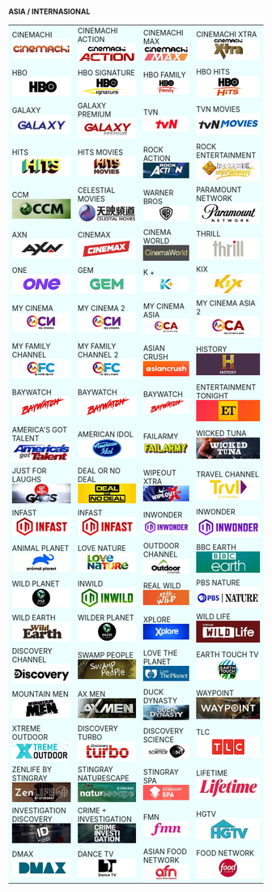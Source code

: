 <title>ASIA / INTERNASIONAL</title>
<h4>ASIA / INTERNASIONAL</h4>
<table align="center" border="0" bgcolor="#ebffff" cellspacing="0" cellpadding="8">
<tr>
<td>CINEMACHI<br>
<a href="https://uwansm.github.io/3001/ciporam.tv"><img src="https://raw.githubusercontent.com/uwansm/1/0/3001.webp"/></a></td>
<td>CINEMACHI ACTION<br>
<a href="https://uwansm.github.io/3002/ciporam.tv"><img src="https://raw.githubusercontent.com/uwansm/1/0/3002.webp"/></a></td>
<td>CINEMACHI MAX<br>
<a href="https://uwansm.github.io/3003/ciporam.tv"><img src="https://raw.githubusercontent.com/uwansm/1/0/3003.webp"/></a></td>
<td>CINEMACHI XTRA<br>
<a href="https://uwansm.github.io/3004/ciporam.tv"><img src="https://raw.githubusercontent.com/uwansm/1/0/3004.webp"/></a></td>
</tr>
<tr>
<td>HBO<br>
<a href="https://uwansm.github.io/3005/ciporam.tv"><img src="https://raw.githubusercontent.com/uwansm/1/0/3005.webp"/></a></td>
<td>HBO SIGNATURE<br>
<a href="https://uwansm.github.io/3006/ciporam.tv"><img src="https://raw.githubusercontent.com/uwansm/1/0/3006.webp"/></a></td>
<td>HBO FAMILY<br>
<a href="https://uwansm.github.io/3007/ciporam.tv"><img src="https://raw.githubusercontent.com/uwansm/1/0/3007.webp"/></a></td>
<td>HBO HITS<br>
<a href="https://uwansm.github.io/3008/ciporam.tv"><img src="https://raw.githubusercontent.com/uwansm/1/0/3008.webp"/></a></td>
</tr>
<tr>
<td>GALAXY<br>
<a href="https://uwansm.github.io/3009/ciporam.tv"><img src="https://raw.githubusercontent.com/uwansm/1/0/3009.webp"/></a></td>
<td>GALAXY PREMIUM<br>
<a href="https://uwansm.github.io/3010/ciporam.tv"><img src="https://raw.githubusercontent.com/uwansm/1/0/3010.webp"/></a></td>
<td>TVN<br>
<a href="https://uwansm.github.io/3011/ciporam.tv"><img src="https://raw.githubusercontent.com/uwansm/1/0/3011.webp"/></a></td>
<td>TVN MOVIES<br>
<a href="https://uwansm.github.io/3012/ciporam.tv"><img src="https://raw.githubusercontent.com/uwansm/1/0/3012.webp"/></a></td>
</tr>
<tr>
<td>HITS<br>
<a href="https://uwansm.github.io/3013/ciporam.tv"><img src="https://raw.githubusercontent.com/uwansm/1/0/3013.webp"/></a></td>
<td>HITS MOVIES<br>
<a href="https://uwansm.github.io/3014/ciporam.tv"><img src="https://raw.githubusercontent.com/uwansm/1/0/3014.webp"/></a></td>
<td>ROCK ACTION<br>
<a href="https://uwansm.github.io/3015/ciporam.tv"><img src="https://raw.githubusercontent.com/uwansm/1/0/3015.webp"/></a></td>
<td>ROCK ENTERTAINMENT<br>
<a href="https://uwansm.github.io/3016/ciporam.tv"><img src="https://raw.githubusercontent.com/uwansm/1/0/3016.webp"/></a></td>
</tr>
<tr>
<td>CCM<br>
<a href="https://uwansm.github.io/3017/ciporam.tv"><img src="https://raw.githubusercontent.com/uwansm/1/0/3017.webp"/></a></td>
<td>CELESTIAL MOVIES<br>
<a href="https://uwansm.github.io/3018/ciporam.tv"><img src="https://raw.githubusercontent.com/uwansm/1/0/3018.webp"/></a></td>
<td>WARNER BROS<br>
<a href="https://uwansm.github.io/3019/ciporam.tv"><img src="https://raw.githubusercontent.com/uwansm/1/0/3019.webp"/></a></td>
<td>PARAMOUNT NETWORK<br>
<a href="https://uwansm.github.io/3020/ciporam.tv"><img src="https://raw.githubusercontent.com/uwansm/1/0/3020.webp"/></a></td>
</tr>
<tr>
<td>AXN<br>
<a href="https://uwansm.github.io/3021/ciporam.tv"><img src="https://raw.githubusercontent.com/uwansm/1/0/3021.webp"/></a></td>
<td>CINEMAX<br>
<a href="https://uwansm.github.io/3022/ciporam.tv"><img src="https://raw.githubusercontent.com/uwansm/1/0/3022.webp"/></a></td>
<td>CINEMA WORLD<br>
<a href="https://uwansm.github.io/3023/ciporam.tv"><img src="https://raw.githubusercontent.com/uwansm/1/0/3023.webp"/></a></td>
<td>THRILL<br>
<a href="https://uwansm.github.io/3024/ciporam.tv"><img src="https://raw.githubusercontent.com/uwansm/1/0/3024.webp"/></a></td>
</tr>
<tr>
<td>ONE<br>
<a href="https://uwansm.github.io/3025/ciporam.tv"><img src="https://raw.githubusercontent.com/uwansm/1/0/3025.webp"/></a></td>
<td>GEM<br>
<a href="https://uwansm.github.io/3026/ciporam.tv"><img src="https://raw.githubusercontent.com/uwansm/1/0/3026.webp"/></a></td>
<td>K +<br>
<a href="https://uwansm.github.io/3027/ciporam.tv"><img src="https://raw.githubusercontent.com/uwansm/1/0/3027.webp"/></a></td>
<td>KIX<br>
<a href="https://uwansm.github.io/3028/ciporam.tv"><img src="https://raw.githubusercontent.com/uwansm/1/0/3028.webp"/></a></td>
</tr>
<tr>
<td>MY CINEMA<br>
<a href="https://uwansm.github.io/3029/ciporam.tv"><img src="https://raw.githubusercontent.com/uwansm/1/0/3029.webp"/></a></td>
<td>MY CINEMA 2<br>
<a href="https://uwansm.github.io/3030/ciporam.tv"><img src="https://raw.githubusercontent.com/uwansm/1/0/3030.webp"/></a></td>
<td>MY CINEMA ASIA<br>
<a href="https://uwansm.github.io/3031/ciporam.tv"><img src="https://raw.githubusercontent.com/uwansm/1/0/3031.webp"/></a></td>
<td>MY CINEMA ASIA 2<br>
<a href="https://uwansm.github.io/3032/ciporam.tv"><img src="https://raw.githubusercontent.com/uwansm/1/0/3032.webp"/></a></td>
</tr>
<tr>
<td>MY FAMILY CHANNEL<br>
<a href="https://uwansm.github.io/3033/ciporam.tv"><img src="https://raw.githubusercontent.com/uwansm/1/0/3033.webp"/></a></td>
<td>MY FAMILY CHANNEL 2<br>
<a href="https://uwansm.github.io/3034/ciporam.tv"><img src="https://raw.githubusercontent.com/uwansm/1/0/3034.webp"/></a></td>
<td>ASIAN CRUSH<br>
<a href="https://uwansm.github.io/3064/ciporam.tv"><img src="https://raw.githubusercontent.com/uwansm/1/0/3064.webp"/></a></td>
<td>HISTORY<br>
<a href="https://uwansm.github.io/3036/ciporam.tv"><img src="https://raw.githubusercontent.com/uwansm/1/0/3036.webp"/></a></td>
</tr>
<tr>
<td>BAYWATCH<br>
<a href="https://uwansm.github.io/3062/ciporam.tv"><img src="https://raw.githubusercontent.com/uwansm/1/0/3062.webp"/></a></td>
<td>BAYWATCH<br>
<a href="https://uwansm.github.io/3079/ciporam.tv"><img src="https://raw.githubusercontent.com/uwansm/1/0/3079.webp"/></a></td>
<td>BAYWATCH<br>
<a href="https://uwansm.github.io/3057/ciporam.tv"><img src="https://raw.githubusercontent.com/uwansm/1/0/3057.webp"/></a></td>
<td>ENTERTAINMENT TONIGHT<br>
<a href="https://uwansm.github.io/3055/ciporam.tv"><img src="https://raw.githubusercontent.com/uwansm/1/0/3055.webp"/></a></td>
</tr>
<tr>
<td>AMERICA'S GOT TALENT<br>
<a href="https://uwansm.github.io/3067/ciporam.tv"><img src="https://raw.githubusercontent.com/uwansm/1/0/3067.webp"/></a></td>
<td>AMERICAN IDOL<br>
<a href="https://uwansm.github.io/3068/ciporam.tv"><img src="https://raw.githubusercontent.com/uwansm/1/0/3068.webp"/></a></td>
<td>FAILARMY<br>
<a href="https://uwansm.github.io/3069/ciporam.tv"><img src="https://raw.githubusercontent.com/uwansm/1/0/3069.webp"/></a></td>
<td>WICKED TUNA<br>
<a href="https://uwansm.github.io/3070/ciporam.tv"><img src="https://raw.githubusercontent.com/uwansm/1/0/3070.webp"/></a></td>
</tr>
<tr>
<td>JUST FOR LAUGHS<br>
<a href="https://uwansm.github.io/3088/ciporam.tv"><img src="https://raw.githubusercontent.com/uwansm/1/0/3088.webp"/></a></td>
<td>DEAL OR NO DEAL<br>
<a href="https://uwansm.github.io/3086/ciporam.tv"><img src="https://raw.githubusercontent.com/uwansm/1/0/3086.webp"/></a></td>
<td>WIPEOUT XTRA<br>
<a href="https://uwansm.github.io/3085/ciporam.tv"><img src="https://raw.githubusercontent.com/uwansm/1/0/3085.webp"/></a></td>
<td>TRAVEL CHANNEL<br>
<a href="https://uwansm.github.io/3063/ciporam.tv"><img src="https://raw.githubusercontent.com/uwansm/1/0/3063.webp"/></a></td>
</tr>
<tr>
<td>INFAST<br>
<a href="https://uwansm.github.io/3050/ciporam.tv"><img src="https://raw.githubusercontent.com/uwansm/1/0/3050.webp"/></a></td>
<td>INFAST<br>
<a href="https://uwansm.github.io/3080/ciporam.tv"><img src="https://raw.githubusercontent.com/uwansm/1/0/3080.webp"/></a></td>
<td>INWONDER<br>
<a href="https://uwansm.github.io/3051/ciporam.tv"><img src="https://raw.githubusercontent.com/uwansm/1/0/3051.webp"/></a></td>
<td>INWONDER<br>
<a href="https://uwansm.github.io/3056/ciporam.tv"><img src="https://raw.githubusercontent.com/uwansm/1/0/3056.webp"/></a></td>
</tr>
<tr>
<td>ANIMAL PLANET<br>
<a href="https://uwansm.github.io/3040/ciporam.tv"><img src="https://raw.githubusercontent.com/uwansm/1/0/3040.webp"/></a></td>
<td>LOVE NATURE<br>
<a href="https://uwansm.github.io/3037/ciporam.tv"><img src="https://raw.githubusercontent.com/uwansm/1/0/3037.webp"/></a></td>
<td>OUTDOOR CHANNEL<br>
<a href="https://uwansm.github.io/3038/ciporam.tv"><img src="https://raw.githubusercontent.com/uwansm/1/0/3038.webp"/></a></td>
<td>BBC EARTH<br>
<a href="https://uwansm.github.io/3039/ciporam.tv"><img src="https://raw.githubusercontent.com/uwansm/1/0/3039.webp"/></a></td>
</tr>
<tr>
<td>WILD PLANET<br>
<a href="https://uwansm.github.io/3066/ciporam.tv"><img src="https://raw.githubusercontent.com/uwansm/1/0/3066.webp"/></a></td>
<td>INWILD<br>
<a href="https://uwansm.github.io/3075/ciporam.tv"><img src="https://raw.githubusercontent.com/uwansm/1/0/3075.webp"/></a></td>
<td>REAL WILD<br>
<a href="https://uwansm.github.io/3059/ciporam.tv"><img src="https://raw.githubusercontent.com/uwansm/1/0/3059.webp"/></a></td>
<td>PBS NATURE<br>
<a href="https://uwansm.github.io/3060/ciporam.tv"><img src="https://raw.githubusercontent.com/uwansm/1/0/3060.webp"/></a></td>
</tr>
<tr>
<td>WILD EARTH<br>
<a href="https://uwansm.github.io/3058/ciporam.tv"><img src="https://raw.githubusercontent.com/uwansm/1/0/3058.webp"/></a></td>
<td>WILDER PLANET<br>
<a href="https://uwansm.github.io/3061/ciporam.tv"><img src="https://raw.githubusercontent.com/uwansm/1/0/3061.webp"/></a></td>
<td>XPLORE<br>
<a href="https://uwansm.github.io/3072/ciporam.tv"><img src="https://raw.githubusercontent.com/uwansm/1/0/3072.webp"/></a></td>
<td>WILD LIFE<br>
<a href="https://uwansm.github.io/3065/ciporam.tv"><img src="https://raw.githubusercontent.com/uwansm/1/0/3065.webp"/></a></td>
</tr>
<tr>
<td>DISCOVERY CHANNEL<br>
<a href="https://uwansm.github.io/3041/ciporam.tv"><img src="https://raw.githubusercontent.com/uwansm/1/0/3041.webp"/></a></td>
<td>SWAMP PEOPLE<br>
<a href="https://uwansm.github.io/3073/ciporam.tv"><img src="https://raw.githubusercontent.com/uwansm/1/0/3073.webp"/></a></td>
<td>LOVE THE PLANET<br>
<a href="https://uwansm.github.io/3071/ciporam.tv"><img src="https://raw.githubusercontent.com/uwansm/1/0/3071.webp"/></a></td>
<td>EARTH TOUCH TV<br>
<a href="https://uwansm.github.io/3083/ciporam.tv"><img src="https://raw.githubusercontent.com/uwansm/1/0/3083.webp"/></a></td>
</tr>
<tr>
<td>MOUNTAIN MEN<br>
<a href="https://uwansm.github.io/3084/ciporam.tv"><img src="https://raw.githubusercontent.com/uwansm/1/0/3084.webp"/></a></td>
<td>AX MEN<br>
<a href="https://uwansm.github.io/3074/ciporam.tv"><img src="https://raw.githubusercontent.com/uwansm/1/0/3074.webp"/></a></td>
<td>DUCK DYNASTY<br>
<a href="https://uwansm.github.io/3076/ciporam.tv"><img src="https://raw.githubusercontent.com/uwansm/1/0/3076.webp"/></a></td>
<td>WAYPOINT<br>
<a href="https://uwansm.github.io/3081/ciporam.tv"><img src="https://raw.githubusercontent.com/uwansm/1/0/3081.webp"/></a></td>
</tr>
<tr>
<td>XTREME OUTDOOR<br>
<a href="https://uwansm.github.io/3082/ciporam.tv"><img src="https://raw.githubusercontent.com/uwansm/1/0/3082.webp"/></a></td>
<td>DISCOVERY TURBO<br>
<a href="https://uwansm.github.io/3053/ciporam.tv"><img src="https://raw.githubusercontent.com/uwansm/1/0/3053.webp"/></a></td>
<td>DISCOVERY SCIENCE<br>
<a href="https://uwansm.github.io/3054/ciporam.tv"><img src="https://raw.githubusercontent.com/uwansm/1/0/3054.webp"/></a></td>
<td>TLC<br>
<a href="https://uwansm.github.io/3044/ciporam.tv"><img src="https://raw.githubusercontent.com/uwansm/1/0/3044.webp"/></a></td>
</tr>
<tr>
<td>ZENLIFE BY STINGRAY<br>
<a href="https://uwansm.github.io/3077/ciporam.tv"><img src="https://raw.githubusercontent.com/uwansm/1/0/3077.webp"/></a></td>
<td>STINGRAY NATURESCAPE<br>
<a href="https://uwansm.github.io/3078/ciporam.tv"><img src="https://raw.githubusercontent.com/uwansm/1/0/3078.webp"/></a></td>
<td>STINGRAY SPA<br>
<a href="https://uwansm.github.io/3087/ciporam.tv"><img src="https://raw.githubusercontent.com/uwansm/1/0/3087.webp"/></a></td>
<td>LIFETIME<br>
<a href="https://uwansm.github.io/3045/ciporam.tv"><img src="https://raw.githubusercontent.com/uwansm/1/0/3045.webp"/></a></td>
</tr>
<tr>
<td>INVESTIGATION DISCOVERY<br>
<a href="https://uwansm.github.io/3052/ciporam.tv"><img src="https://raw.githubusercontent.com/uwansm/1/0/3052.webp"/></a></td>
<td>CRIME + INVESTIGATION<br>
<a href="https://uwansm.github.io/3035/ciporam.tv"><img src="https://raw.githubusercontent.com/uwansm/1/0/3035.webp"/></a></td>
<td>FMN<br>
<a href="https://uwansm.github.io/3043/ciporam.tv"><img src="https://raw.githubusercontent.com/uwansm/1/0/3043.webp"/></a></td>
<td>HGTV<br>
<a href="https://uwansm.github.io/3046/ciporam.tv"><img src="https://raw.githubusercontent.com/uwansm/1/0/3046.webp"/></a></td>
</tr>
<tr>
<td>DMAX<br>
<a href="https://uwansm.github.io/3042/ciporam.tv"><img src="https://raw.githubusercontent.com/uwansm/1/0/3042.webp"/></a></td>
<td>DANCE TV<br>
<a href="https://uwansm.github.io/3049/ciporam.tv"><img src="https://raw.githubusercontent.com/uwansm/1/0/3049.webp"/></a></td>
<td>ASIAN FOOD NETWORK<br>
<a href="https://uwansm.github.io/3047/ciporam.tv"><img src="https://raw.githubusercontent.com/uwansm/1/0/3047.webp"/></a></td>
<td>FOOD NETWORK<br>
<a href="https://uwansm.github.io/3048/ciporam.tv"><img src="https://raw.githubusercontent.com/uwansm/1/0/3048.webp"/></a></td>
</tr>
</table>